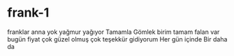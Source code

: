 # frank-1 
franklar 
anna
yok 
yağmur yağıyor 
Tamamla 
Gömlek birim 
tamam 
  falan var  bugün 
  fiyat 
çok güzel olmuş çok teşekkür gidiyorum 
Her gün içinde
Bir daha da 
